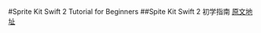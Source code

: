 #Sprite Kit Swift 2 Tutorial for Beginners
##Spite Kit Swift 2 初学指南
[原文地址](https://www.raywenderlich.com/119815/sprite-kit-swift-2-tutorial-for-beginners)
